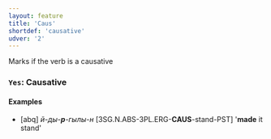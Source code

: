 ```yaml
---
layout: feature
title: 'Caus'
shortdef: 'causative'
udver: '2'
---
```


Marks if the verb is a causative

### <a name="Yes">`Yes`</a>: Causative

#### Examples

* [abq] _й-ды-<b>р</b>-гылы-н_ [3SG.N.ABS-3PL.ERG-<b>CAUS</b>-stand-PST] '<b>made</b> it stand'

